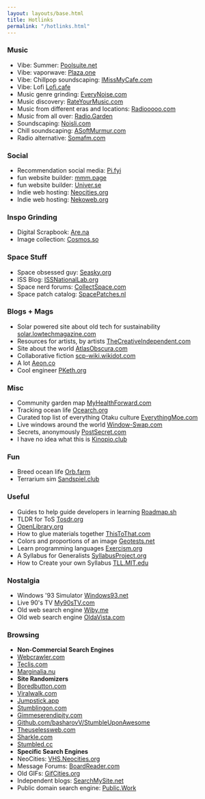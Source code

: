 ```yaml
---
layout: layouts/base.html
title: Hotlinks
permalink: "/hotlinks.html"
---
```

<div class="text-post hotlinks">

### Music
- Vibe: Summer: [Poolsuite.net](https://Poolsuite.net)
- Vibe: vaporwave: [Plaza.one](https://plaza.one)
- Vibe: Chillpop soundscaping: [IMissMyCafe.com](https://imissmycafe.com)
- Vibe: Lofi [Lofi.cafe](https://www.lofi.cafe/)
- Music genre grinding: [EveryNoise.com](https://everynoise.com)
- Music discovery: [RateYourMusic.com](https://rateyourmusic.com)
- Music from different eras and locations: [Radiooooo.com](https://radiooooo.com)
- Music from all over: [Radio.Garden](https://radio.garden)
- Soundscaping: [Noisli.com](https://www.noisli.com/)
- Chill soundscaping: [ASoftMurmur.com](https://asoftmurmur.com/)
- Radio alternative: [Somafm.com](https://somafm.com/player/#/all-stations)

### Social
- Recommendation social media: [Pi.fyi](https://pi.fyi)
- fun website builder: [mmm.page](https://mmm.page)
- fun website builder: [Univer.se](https://univer.se/)
- Indie web hosting: [Neocities.org](https://neocities.org)
- Indie web hosting: [Nekoweb.org](https://nekoweb.org)
### Inspo Grinding
- Digital Scrapbook: [Are.na](https://are.na)
- Image collection: [Cosmos.so](https://cosmos.so)

### Space Stuff
- Space obsessed guy: [Seasky.org](https://seasky.org/)
- ISS Blog: [ISSNationalLab.org](https://issnationallab.org/)
- Space nerd forums: [CollectSpace.com](https://collectspace.com/)
- Space patch catalog: [SpacePatches.nl](http://spacepatches.nl/index.html)
### Blogs + Mags
- Solar powered site about old tech for sustainability [solar.lowtechmagazine.com](https://solar.lowtechmagazine.com/)
- Resources for artists, by artists [TheCreativeIndependent.com](https://thecreativeindependent.com/)
- Site about the world [AtlasObscura.com](https://atlasobscura.com)
- Collaborative fiction [scp-wiki.wikidot.com](https://scp-wiki.wikidot.com/)
- A lot [Aeon.co](https://aeon.co/)
- Cool engineer [PKeth.org](https://pketh.org/)
### Misc
- Community garden map [MyHealthForward.com](https://myhealthforward.com/pages/community-garden/)
- Tracking ocean life [Ocearch.org](https://www.ocearch.org/tracker/)
- Curated top list of everything Otaku culture [EverythingMoe.com](https://everythingmoe.com/)
- Live windows around the world [Window-Swap.com](https://www.window-swap.com/Window)
- Secrets, anonymously [PostSecret.com](https://postsecret.com/)
- I have no idea what this is [Kinopio.club](https://kinopio.club/)

### Fun
- Breed ocean life [Orb.farm](https://orb.farm)
- Terrarium sim [Sandspiel.club](https://sandspiel.club)

### Useful
- Guides to help guide developers in learning [Roadmap.sh](https://roadmap.sh)
- TLDR for ToS [Tosdr.org](https://tosdr.org)
- [OpenLibrary.org](https://openlibrary.org)
- How to glue materials together [ThisToThat.com](http://thistothat.com)
- Colors and proportions of an image [Geotests.net](https://www.geotests.net/couleurs/frequs.html)
- Learn programming languages [Exercism.org](https://exercism.org/)
- A Syllabus for Generalists [SyllabusProject.org](https://syllabusproject.org/a-syllabus-for-generalists/)
- How to Create your own Syllabus [TLL.MIT.edu](https://tll.mit.edu/teaching-resources/course-design/syllabus/)

### Nostalgia
- Windows '93 Simulator [Windows93.net](https://windows93.net)
- Live 90's TV [My90sTV.com](https://my90stv.com)
- Old web search engine [Wiby.me](https://wiby.me)  
- Old web search engine [OldaVista.com](https://oldavista.com/)
### Browsing
- **Non-Commercial Search Engines**
- [Webcrawler.com](https://www.webcrawler.com/)
- [Teclis.com](http://teclis.com/)
- [Marginalia.nu](https://search.marginalia.nu/)
- **Site Randomizers**
- [Boredbutton.com](https://www.boredbutton.com/)
- [Viralwalk.com](https://www.viralwalk.com/)
- [Jumpstick.app](https://jumpstick.app/)
- [Stumblingon.com](https://stumblingon.com/)
- [Gimmeserendipity.com](https://gimmeserendipity.com)
- [Github.com/basharovV/StumbleUponAwesome](https://github.com/basharovV/StumbleUponAwesome)
- [Theuselessweb.com](https://theuselessweb.com/)
- [Sharkle.com](https://sharkle.com/)
- [Stumbled.cc](https://stumbled.cc/)
- **Specific Search Engines**
- NeoCities: [VHS.Neocities.org](https://vhs.neocities.org/)
- Message Forums: [BoardReader.com](https://boardreader.com/)
- Old GIFs: [GifCities.org](https://gifcities.org/)
- Independent blogs: [SearchMySite.net](https://searchmysite.net/)
- Public domain search engine: [Public.Work](https://public.work)
</div>
